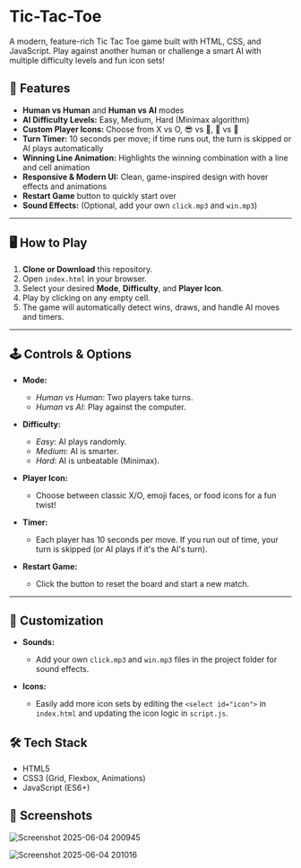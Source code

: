 # Tic-Tac-Toe
A modern, feature-rich Tic Tac Toe game built with HTML, CSS, and JavaScript. Play against another human or challenge a smart AI with multiple difficulty levels and fun icon sets!

## 🚀 Features

- **Human vs Human** and **Human vs AI** modes
- **AI Difficulty Levels:** Easy, Medium, Hard (Minimax algorithm)
- **Custom Player Icons:** Choose from X vs O, 😎 vs 🤖, 🍕 vs 🍔
- **Turn Timer:** 10 seconds per move; if time runs out, the turn is skipped or AI plays automatically
- **Winning Line Animation:** Highlights the winning combination with a line and cell animation
- **Responsive & Modern UI:** Clean, game-inspired design with hover effects and animations
- **Restart Game** button to quickly start over
- **Sound Effects:** (Optional, add your own `click.mp3` and `win.mp3`)

---

## 🖥️ How to Play

1. **Clone or Download** this repository.
2. Open `index.html` in your browser.
3. Select your desired **Mode**, **Difficulty**, and **Player Icon**.
4. Play by clicking on any empty cell.
5. The game will automatically detect wins, draws, and handle AI moves and timers.

---

## 🕹️ Controls & Options

- **Mode:**  
  - *Human vs Human*: Two players take turns.
  - *Human vs AI*: Play against the computer.

- **Difficulty:**  
  - *Easy*: AI plays randomly.
  - *Medium*: AI is smarter.
  - *Hard*: AI is unbeatable (Minimax).

- **Player Icon:**  
  - Choose between classic X/O, emoji faces, or food icons for a fun twist!

- **Timer:**  
  - Each player has 10 seconds per move. If you run out of time, your turn is skipped (or AI plays if it's the AI's turn).

- **Restart Game:**  
  - Click the button to reset the board and start a new match.

---

## 🎨 Customization

- **Sounds:**  
  - Add your own `click.mp3` and `win.mp3` files in the project folder for sound effects.

- **Icons:**  
  - Easily add more icon sets by editing the `<select id="icon">` in `index.html` and updating the icon logic in `script.js`.

## 🛠️ Tech Stack

- HTML5
- CSS3 (Grid, Flexbox, Animations)
- JavaScript (ES6+)


## 📸 Screenshots

![Screenshot 2025-06-04 200945](https://github.com/user-attachments/assets/178db813-c454-4974-a113-a4c7c507905d)

![Screenshot 2025-06-04 201016](https://github.com/user-attachments/assets/f0c80d3f-40fb-458e-b3d3-1112a1f04dde)

